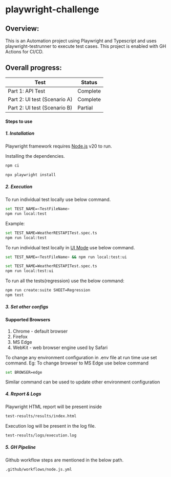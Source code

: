 # playwright-challenge

## **Overview:**
This is an Automation project using Playwright and Typescript and uses playwright-testrunner to execute test cases. 
This project is enabled with GH Actions for CI/CD.

## **Overall progress:**
| Test                         | Status   |
|------------------------------|----------|
| Part 1: API Test             | Complete |
| Part 2: UI test (Scenario A) | Complete |
| Part 2: UI test (Scenario B) | Partial  |

#### Steps to use
##### 1. Installation
Playwright framework requires [Node.js](https://nodejs.org/) v20 to run.

Installing the dependencies.
```sh
npm ci
```

```sh
npx playwright install
```

##### 2. Execution
To run individual test locally use below command.
```sh
set TEST_NAME=<TestFileName> 
npm run local:test
```
Example:
```sh
set TEST_NAME=WeatherRESTAPITest.spec.ts 
npm run local:test
```

To run individual test locally in [UI Mode](https://playwright.dev/docs/test-ui-mode) use below command.
```sh
set TEST_NAME=<TestFileName> && npm run local:test:ui
```

```sh
set TEST_NAME=WeatherRESTAPITest.spec.ts 
npm run local:test:ui
```

To run all the tests(regression) use the below command:
```sh
npm run create:suite SHEET=Regression 
npm test
```

##### 3. Set other configs
#### Supported Browsers
1. Chrome - default browser
2. Firefox
3. MS Edge
4. WebKit - web browser engine used by Safari

To change any environment configuration in .env file at run time use set command.
Eg: To change browser to MS Edge use below command
```sh
set BROWSER=edge
```
Similar command can be used to update other environment configuration

##### 4. Report & Logs
Playwright HTML report will be present inside
```sh
test-results/results/index.html
```
Execution log will be present in the log file.
```sh
test-results/logs/execution.log
```

##### 5. GH Pipeline
Github workflow steps are  mentioned in the below path.
```sh
.github/workflows/node.js.yml
```
